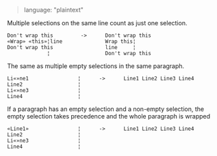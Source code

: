 > language: "plaintext"

Multiple selections on the same line count as just one selection.

    Don't wrap this         ->      Don't wrap this
    «Wrap» «this»¦line              Wrap this¦
    Don't wrap this                 line     ¦
                 ¦                  Don't wrap this

The same as multiple empty selections in the same paragraph.

    Li«»ne1                ¦      ->      Line1 Line2 Line3 Line4
    Line2                  ¦
    Li«»ne3                ¦
    Line4                  ¦

If a paragraph has an empty selection and a non-empty selection, the empty selection takes precedence and the whole paragraph is wrapped

    «Line1»                ¦      ->      Line1 Line2 Line3 Line4
    Line2                  ¦
    Li«»ne3                ¦
    Line4                  ¦
